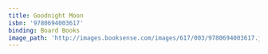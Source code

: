 ```yaml
---
title: Goodnight Moon
isbn: '9780694003617'
binding: Board Books
image_path: 'http://images.booksense.com/images/617/003/9780694003617.jpg'
---
```


